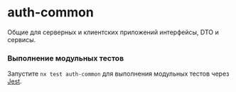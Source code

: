 # auth-common

Общие для серверных и клиентских приложений интерфейсы, DTO и сервисы.

### Выполнение модульных тестов

Запустите `nx test auth-common` для выполнения модульных тестов через [Jest](https://jestjs.io).
